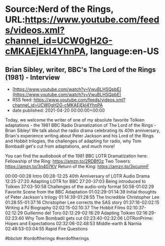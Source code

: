 # Source:Nerd of the Rings, URL:https://www.youtube.com/feeds/videos.xml?channel_id=UCW0gH2G-cMKAEjEkI4YhnPA, language:en-US

## Brian Sibley, writer, BBC's The Lord of the Rings (1981) - Interview
 - [https://www.youtube.com/watch?v=VwuBLHSQpbE](https://www.youtube.com/watch?v=VwuBLHSQpbE)
 - RSS feed: https://www.youtube.com/feeds/videos.xml?channel_id=UCW0gH2G-cMKAEjEkI4YhnPA
 - date published: 2021-04-20 00:00:00+00:00

Today, we welcome the writer of one of my absolute favorite Tolkien adaptations - the 1981 BBC Radio Dramatization of The Lord of the Rings - Brian Sibley!  We talk about the radio drama celebrating its 40th anniversary, Brian's experience writing about Peter Jackson and his Lord of the Rings and Hobbit trilogies, the challenges of adapting for radio, why Tom Bombadil get's cut from adaptations, and much more!

You can find the audiobook of the 1981 BBC LOTR Dramatization here:
Fellowship of the Ring: https://amzn.to/2RDBfOz
Two Towers: https://amzn.to/3n407KV
Return of the King: https://amzn.to/3xcumnF

00:00-00:28 Intro
00:28-12:25 40th Anniversary of LOTR Audio Drama
12:25-27:20 Adapting LOTR for BBC
27:20-37:03 Being introduced to Tolkien
37:03-50:58 Challenges of the audio-only format
50:58-01:02:29 Favorite Scene from the BBC Adaptation
01:02:29-01:14:39 Initial thoughts of Peter Jackson's trilogy
01:14:39-01:28:55 The Incredible Christopher Lee
01:28:55-01:37:16 Christopher Lee corrects the SAS story
01:37:16-02:02:15 Writing a PJ Biography
02:02:15-02:10:37 The Hobbit Films
02:10:37-02:12:29 Guillermo del Toro
02:12:29-02:16:29 Adapting Tolkien
02:16:29-02:23:40 Why Tom Bombadil gets cut
02:23:40-02:32:06 LOTRonPrime: Hopes and Expectations
02:32:06-02:48:53 Middle-earth & Narnia
02:48:53-03:04:55 Rapid Fire Questions

#bbclotr #lordoftherings #nerdoftherings

